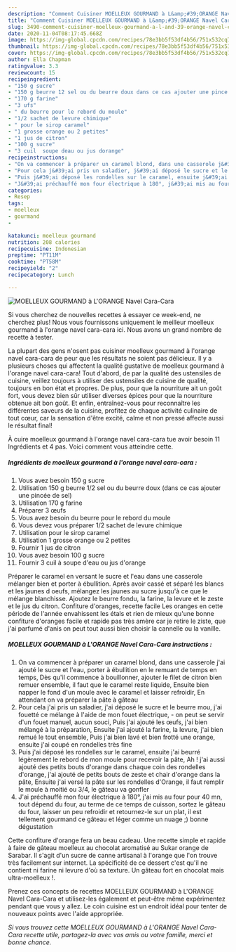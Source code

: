 ```yaml
---
description: "Comment Cuisiner MOELLEUX GOURMAND à L&amp;#39;ORANGE Navel Cara-Cara"
title: "Comment Cuisiner MOELLEUX GOURMAND à L&amp;#39;ORANGE Navel Cara-Cara"
slug: 3490-comment-cuisiner-moelleux-gourmand-a-l-and-39-orange-navel-cara-cara
date: 2020-11-04T08:17:45.668Z
image: https://img-global.cpcdn.com/recipes/78e3bb5f53df4b56/751x532cq70/moelleux-gourmand-a-lorange-navel-cara-cara-photo-principale-de-la-recette.jpg
thumbnail: https://img-global.cpcdn.com/recipes/78e3bb5f53df4b56/751x532cq70/moelleux-gourmand-a-lorange-navel-cara-cara-photo-principale-de-la-recette.jpg
cover: https://img-global.cpcdn.com/recipes/78e3bb5f53df4b56/751x532cq70/moelleux-gourmand-a-lorange-navel-cara-cara-photo-principale-de-la-recette.jpg
author: Ella Chapman
ratingvalue: 3.3
reviewcount: 15
recipeingredient:
- "150 g sucre"
- "150 g beurre 12 sel ou du beurre doux dans ce cas ajouter une pince de sel"
- "170 g farine"
- "3 ufs"
- " du beurre pour le rebord du moule"
- "1/2 sachet de levure chimique"
- " pour le sirop caramel"
- "1 grosse orange ou 2 petites"
- "1 jus de citron"
- "100 g sucre"
- "3 cuil  soupe deau ou jus dorange"
recipeinstructions:
- "On va commencer à préparer un caramel blond, dans une casserole j&#39;ai ajouté le sucre et l&#39;eau, porter à ébullition en le remuant de temps en temps, Dès qu&#39;il commence à bouillonner, ajouter le filet de citron bien remuer ensemble, il faut que le caramel reste liquide, Ensuite bien napper le fond d&#39;un moule avec le caramel et laisser refroidir, En attendant on va préparer la pâte à gâteau"
- "Pour cela j&#39;ai pris un saladier, j&#39;ai déposé le sucre et le beurre mou, j&#39;ai fouetté ce mélange à l&#39;aide de mon fouet électrique, on peut se servir d&#39;un fouet manuel, aucun souci, Puis j&#39;ai ajouté les œufs, j&#39;ai bien mélangé à la préparation, Ensuite j&#39;ai ajouté la farine, la levure, j&#39;ai bien remué le tout ensemble, Puis j&#39;ai bien lavé et bien frotté une orange, ensuite j&#39;ai coupé en rondelles très fine"
- "Puis j&#39;ai déposé les rondelles sur le caramel, ensuite j&#39;ai beurré légèrement le rebord de mon moule pour recevoir la pâte, Ah ! j&#39;ai aussi ajouté des petits bouts d&#39;orange dans chaque coin des rondelles d&#39;orange, j&#39;ai ajouté de petits bouts de zeste et chair d&#39;orange dans la pâte, Ensuite j&#39;ai versé la pâte sur les rondelles d&#39;Orange, il faut remplir le moule à moitié ou 3/4, le gâteau va gonfler"
- "J&#39;ai préchauffé mon four électrique à 180°, j&#39;ai mis au four pour 40 mn, tout dépend du four, au terme de ce temps de cuisson, sortez le gâteau du four, laisser un peu refroidir et retournez-le sur un plat, il est tellement gourmand ce gâteau et léger comme un nuage ;) bonne dégustation"
categories:
- Resep
tags:
- moelleux
- gourmand
- 

katakunci: moelleux gourmand  
nutrition: 208 calories
recipecuisine: Indonesian
preptime: "PT11M"
cooktime: "PT58M"
recipeyield: "2"
recipecategory: Lunch

---
```



![MOELLEUX GOURMAND à L&#39;ORANGE Navel Cara-Cara](https://img-global.cpcdn.com/recipes/78e3bb5f53df4b56/751x532cq70/moelleux-gourmand-a-lorange-navel-cara-cara-photo-principale-de-la-recette.jpg)

Si vous cherchez de nouvelles recettes à essayer ce week-end, ne cherchez plus! Nous vous fournissons uniquement le meilleur moelleux gourmand à l&#39;orange navel cara-cara ici. Nous avons un grand nombre de recette à tester.

La plupart des gens n'osent pas cuisiner moelleux gourmand à l&#39;orange navel cara-cara de peur que les résultats ne soient pas délicieux. Il y a plusieurs choses qui affectent la qualité gustative de moelleux gourmand à l&#39;orange navel cara-cara! Tout d'abord, de par la qualité des ustensiles de cuisine, veillez toujours à utiliser des ustensiles de cuisine de qualité, toujours en bon état et propres. De plus, pour que la nourriture ait un goût fort, vous devez bien sûr utiliser diverses épices pour que la nourriture obtenue ait bon goût. Et enfin, entraînez-vous pour reconnaître les différentes saveurs de la cuisine, profitez de chaque activité culinaire de tout cœur, car la sensation d'être excité, calme et non pressé affecte aussi le résultat final!

<!--inarticleads1-->

À cuire moelleux gourmand à l&#39;orange navel cara-cara tue avoir besoin 11 Ingrédients et 4 pas. Voici comment vous atteindre cette.

##### Ingrédients de moelleux gourmand à l&#39;orange navel cara-cara :

1. Vous avez besoin 150 g sucre
1. Utilisation 150 g beurre 1/2 sel ou du beurre doux (dans ce cas ajouter une pincée de sel)
1. Utilisation 170 g farine
1. Préparer 3 œufs
1. Vous avez besoin  du beurre pour le rebord du moule
1. Vous devez vous préparer 1/2 sachet de levure chimique
1. Utilisation  pour le sirop caramel
1. Utilisation 1 grosse orange ou 2 petites
1. Fournir 1 jus de citron
1. Vous avez besoin 100 g sucre
1. Fournir 3 cuil à soupe d&#39;eau ou jus d&#39;orange


Préparer le caramel en versant le sucre et l&#39;eau dans une casserole mélanger bien et porter à ébullition. Après avoir cassé et séparé les blancs et les jaunes d oeufs, mélangez les jaunes au sucre jusqu&#39;à ce que le mélange blanchisse. Ajoutez le beurre fondu, la farine, la levure et le zeste et le jus du citron. Confiture d&#39;oranges, recette facile Les oranges en cette période de l&#39;année envahissent les étals et rien de mieux qu&#39;une bonne confiture d&#39;oranges facile et rapide pas très amère car je retire le ziste, que j&#39;ai parfumé d&#39;anis on peut tout aussi bien choisir la cannelle ou la vanille. 

<!--inarticleads2-->

##### MOELLEUX GOURMAND à L&#39;ORANGE Navel Cara-Cara instructions :

1. On va commencer à préparer un caramel blond, dans une casserole j&#39;ai ajouté le sucre et l&#39;eau, porter à ébullition en le remuant de temps en temps, Dès qu&#39;il commence à bouillonner, ajouter le filet de citron bien remuer ensemble, il faut que le caramel reste liquide, Ensuite bien napper le fond d&#39;un moule avec le caramel et laisser refroidir, En attendant on va préparer la pâte à gâteau
1. Pour cela j&#39;ai pris un saladier, j&#39;ai déposé le sucre et le beurre mou, j&#39;ai fouetté ce mélange à l&#39;aide de mon fouet électrique, - on peut se servir d&#39;un fouet manuel, aucun souci, Puis j&#39;ai ajouté les œufs, j&#39;ai bien mélangé à la préparation, Ensuite j&#39;ai ajouté la farine, la levure, j&#39;ai bien remué le tout ensemble, Puis j&#39;ai bien lavé et bien frotté une orange, ensuite j&#39;ai coupé en rondelles très fine
1. Puis j&#39;ai déposé les rondelles sur le caramel, ensuite j&#39;ai beurré légèrement le rebord de mon moule pour recevoir la pâte, Ah ! j&#39;ai aussi ajouté des petits bouts d&#39;orange dans chaque coin des rondelles d&#39;orange, j&#39;ai ajouté de petits bouts de zeste et chair d&#39;orange dans la pâte, Ensuite j&#39;ai versé la pâte sur les rondelles d&#39;Orange, il faut remplir le moule à moitié ou 3/4, le gâteau va gonfler
1. J&#39;ai préchauffé mon four électrique à 180°, j&#39;ai mis au four pour 40 mn, tout dépend du four, au terme de ce temps de cuisson, sortez le gâteau du four, laisser un peu refroidir et retournez-le sur un plat, il est tellement gourmand ce gâteau et léger comme un nuage ;) bonne dégustation


Cette confiture d&#39;orange fera un beau cadeau. Une recette simple et rapide à faire de gâteau moelleux au chocolat aromatisé au Sukar orange de Sarabar. Il s&#39;agit d&#39;un sucre de canne artisanal à l&#39;orange que l&#39;on trouve très facilement sur internet. La spécificité de ce dessert c&#39;est qu&#39;il ne contient ni farine ni levure d&#39;où sa texture. Un gâteau fort en chocolat mais ultra-moelleux !. 

<!--inarticleads1-->

<p>
Prenez ces concepts de recettes MOELLEUX GOURMAND à L&#39;ORANGE Navel Cara-Cara et utilisez-les également et peut-être même expérimentez pendant que vous y allez. Le coin cuisine est un endroit idéal pour tenter de nouveaux points avec l'aide appropriée.
</p>

<p>
<i>Si vous trouvez cette MOELLEUX GOURMAND à L&#39;ORANGE Navel Cara-Cara recette utile, partagez-la avec vos amis ou votre famille, merci et bonne chance.</i>
</p>
